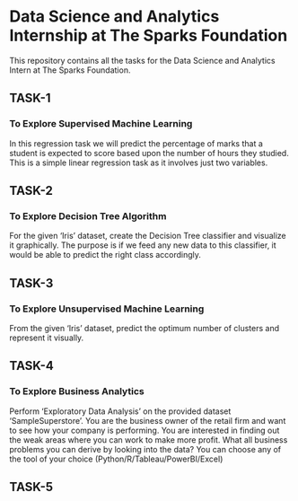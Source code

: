 # Data Science and Analytics Internship at The Sparks Foundation
This repository contains all the tasks for the Data Science and Analytics Intern at The Sparks Foundation.

## TASK-1
### To Explore Supervised Machine Learning

In this regression task we will predict the percentage of marks that a student is expected to score based upon the number of hours they studied. This is a simple linear regression task as it involves just two variables.

## TASK-2
### To Explore Decision Tree Algorithm

For the given ‘Iris’ dataset, create the Decision Tree classifier and visualize it graphically. The purpose is if we feed any new data to this classifier, it would be able to predict the right class accordingly.



## TASK-3
### To Explore Unsupervised Machine Learning

From the given ‘Iris’ dataset, predict the optimum number of clusters and represent it visually.

## TASK-4
### To Explore Business Analytics

Perform ‘Exploratory Data Analysis’ on the provided dataset ‘SampleSuperstore’. You are the business owner of the retail firm and want to see how your company is performing. You are interested in finding out the weak areas where you can work to make more profit. What all business problems you can derive by looking into the data? You can choose any of the tool of your choice (Python/R/Tableau/PowerBI/Excel)



## TASK-5
